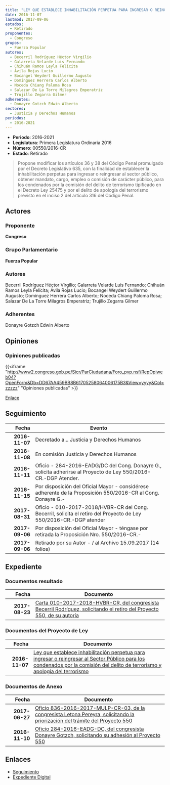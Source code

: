 ```yaml
---
title: "LEY QUE ESTABLECE INHABILITACIÓN PERPETUA PARA INGRESAR O REINGRESAR AL SECTOR PÚBLICO PARA LOS CONDENADOS POR LA COMISIÓN DEL DELITO DE TERRORISMO Y APOLOGÍA DEL TERRORISMO"
date: 2016-11-07
lastmod: 2017-09-06
estados: 
  - Retirado
proponentes: 
  - Congreso
grupos: 
  - Fuerza Popular
autores: 
  - Becerril Rodríguez Héctor Virgilio
  - Galarreta Velarde Luis Fernando
  - Chihuán Ramos Leyla Felícita
  - Ávila Rojas Lucio
  - Bocangel Weydert Guillermo Augusto
  - Domínguez Herrera Carlos Alberto
  - Noceda Chiang Paloma Rosa
  - Salazar De La Torre Milagros Emperatriz
  - Trujillo Zegarra Gilmer
adherentes: 
  - Donayre Gotzch Edwin Alberto
sectores: 
  - Justicia y Derechos Humanos
periodos: 
  - 2016-2021
---
```


- **Periodo**: 2016-2021
- **Legislatura**: Primera Legislatura Ordinaria 2016
- **Número**: 00550/2016-CR
- **Estado**: Retirado

> Propone modificar los artículos 36 y 38 del Código Penal promulgado por el Decreto Legislativo 635, con la finalidad de establecer la inhabilitación perpetua para ingresar o reingresar al sector público, obtener mandato, cargo, empleo o comisión de carácter público, para los condenados por la comisión del delito de terrorismo tipificado en el Decreto Ley 25475 y por el delito de apología del terrorismo previsto en el inciso 2 del artículo 316 del Código Penal.


## Actores

### Proponente

**Congreso**

### Grupo Parlamentario

**Fuerza Popular**

### Autores

Becerril Rodríguez Héctor Virgilio; Galarreta Velarde Luis Fernando; Chihuán Ramos Leyla Felícita; Ávila Rojas Lucio; Bocangel Weydert Guillermo Augusto; Domínguez Herrera Carlos Alberto; Noceda Chiang Paloma Rosa; Salazar De La Torre Milagros Emperatriz; Trujillo Zegarra Gilmer

### Adherentes

Donayre Gotzch Edwin Alberto


## Opiniones

### Opiniones publicadas

{{<iframe "http://www2.congreso.gob.pe/Sicr/ParCiudadana/Foro_pvp.nsf/RepOpiweb04?OpenForm&Db=DD67AA459BB8B61705258064006175B3&View=yyyy&Col=zzzzz" "Opiniones publicadas" >}}

[Enlace](http://www2.congreso.gob.pe/Sicr/ParCiudadana/Foro_pvp.nsf/RepOpiweb04?OpenForm&Db=DD67AA459BB8B61705258064006175B3&View=yyyy&Col=zzzzz)

## Seguimiento

| Fecha | Evento |
|------:|--------|
| **2016-11-07** | Decretado a... Justicia y Derechos Humanos|
| **2016-11-08** | En comisión Justicia y Derechos Humanos|
| **2016-11-11** | Oficio - 284-2016-EADG/DC del Cong. Donayre G., solicita adherirse al Proyecto de Ley 550/2016-CR.-DGP Atender.|
| **2016-11-15** | Por disposición del Oficial Mayor - considérese adherente de la Proposición 550/2016-CR al Cong. Donayre G.-|
| **2017-08-31** | Oficio - 010-2017-2018/HVBR-CR del Cong. Becerril, solicita el retiro del Proyecto de Ley 550/2016-CR.-DGP atender|
| **2017-09-06** | Por disposición del Oficial Mayor - téngase por retirada la Proposición Nro. 550/2016-CR.-|
| **2017-09-06** | Retirado por su Autor - / al Archivo 15.09.2017 (14 folios)|


## Expediente


### Documentos resultado

| Fecha | Documento |
|------:|--------|
| **2017-08-23** | [Carta 010-2017-2018-HVBR-CR, del congresista Becerril Rodríguez, solicitando el retiro del Proyecto 550, de su autoría](http://www.leyes.congreso.gob.pe/Documentos/2016_2021/Retiro_de_Proyecto/CARTA-010-2017-2018-HVBR-CR.pdf) |

### Documentos del Proyecto de Ley

| Fecha | Documento |
|------:|--------|
| **2016-11-07** | [Ley que establece inhabilitación perpetua para ingresar o reingresar al Sector Público para los condenados por la comisión del delito de terrorismo y apología del terrorismo](http://www.leyes.congreso.gob.pe/Documentos/2016_2021/Proyectos_de_Ley_y_de_Resoluciones_Legislativas/PL0055020161107...pdf) |

### Documentos de Anexo

| Fecha | Documento |
|------:|--------|
| **2017-06-27** | [Oficio 836-2016-2017-MULP-CR-03, de la congresista Letona Pereyra, solicitando la priorización del trámite del Proyecto 550](http://www.leyes.congreso.gob.pe/Documentos/2016_2021/Oficios/Congresistas/OFICIO-836-2016-2017-MULP-CR-03.PDF) |
| **2016-11-10** | [Oficio 284-2016-EADG-DC, del congresista Donayre Gotzch, solicitando su adhesión al Proyecto 550](http://www.leyes.congreso.gob.pe/Documentos/2016_2021/Oficios/Congresistas/OFICIO-284-2016-EADG-DC.pdf) |

## Enlaces 

- [Seguimiento](http://www2.congreso.gob.pe/Sicr/TraDocEstProc/CLProLey2016.nsf/f7fff46988ca05b1052578e100829cc7/86ea9e371bc53d7205258064007543e7?OpenDocument)
- [Expediente Digital](http://www2.congreso.gob.pe/Sicr/TraDocEstProc/CLProLey2016.nsf/f7fff46988ca05b1052578e100829cc7/86ea9e371bc53d7205258064007543e7?OpenDocument&Click=05257FB7005EB655.eb71d0cf91d8294e05256cdf006b5706/$Body/0.1C6C)
